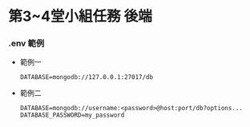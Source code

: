 # 第3~4堂小組任務 後端




### .env 範例

- 範例一
  ```
  DATABASE=mongodb://127.0.0.1:27017/db
  ```
- 範例二
  ```
  DATABASE=mongodb://username:<password>@host:port/db?options...
  DATABASE_PASSWORD=my_password
  ```
  